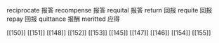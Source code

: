 




reciprocate 报答
recompense 报答
requital 报答
return 回报
requite 回报
repay 回报
quittance 报酬
meritted 应得

[[150]]
[[151]]
[[148]]
[[152]]
[[153]]
[[145]]
[[147]]
[[146]]
[[154]]
[[155]]